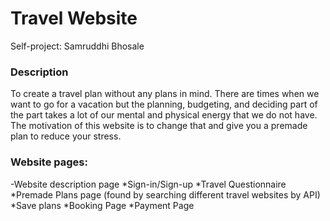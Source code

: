 # Travel Website
Self-project: Samruddhi Bhosale

### Description
To create a travel plan without any plans in mind.
There are times when we want to go for a vacation but the planning, budgeting, and deciding part of the part takes a lot of our mental and physical energy that we do not have.
The motivation of this website is to change that and give you a premade plan to reduce your stress.

### Website pages:
-Website description page
*Sign-in/Sign-up 
*Travel Questionnaire
*Premade Plans page (found by searching different travel websites by API)
*Save plans
*Booking Page
*Payment Page
